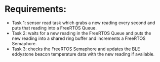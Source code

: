 # Requirements:

- Task 1: sensor read task which grabs a new reading every second and puts that reading into a FreeRTOS Queue.
- Task 2: waits for a new reading in the FreeRTOS Queue and puts the new reading into a shared ring buffer and increments a FreeRTOS Semaphore.
- Task 3: checks the FreeRTOS Semaphore and updates the BLE eddystone beacon temperature data with the new reading if available.
